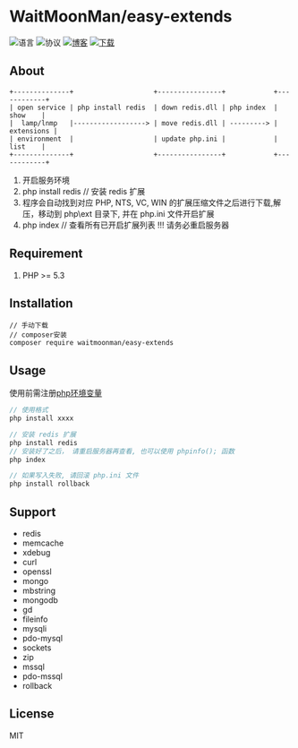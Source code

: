 # WaitMoonMan/easy-extends
![语言](https://img.shields.io/badge/language-php-green.svg)
![协议](https://img.shields.io/badge/license-MIT-008800.svg)
[![博客](https://img.shields.io/badge/blog-@waitmoonman-blue.svg)](https://waitmoonman.github.io/)
[![下载](https://img.shields.io/badge/download-link-0000aa.svg)]()
## About
```
+--------------+                    +----------------+            +------------+
| open service | php install redis  | down redis.dll | php index  |    show    |
|  lamp/lnmp   |------------------> | move redis.dll | ---------> | extensions |
| environment  |                    | update php.ini |            |    list    |
+--------------+                    +----------------+            +------------+
```
1. 开启服务环境
2. php install redis  // 安装 redis 扩展
3. 程序会自动找到对应 PHP, NTS, VC, WIN 的扩展压缩文件之后进行下载,解压，移动到 php\ext 目录下, 并在 php.ini 文件开启扩展
4. php index          // 查看所有已开启扩展列表 !!! 请务必重启服务器

## Requirement
1. PHP >= 5.3

## Installation
```shell
// 手动下载
// composer安装
composer require waitmoonman/easy-extends
```
## Usage
使用前需注册[php环境变量](http://blog.shiguopeng.cn/article/10201.html)
```php
// 使用格式
php install xxxx

// 安装 redis 扩展
php install redis
// 安装好了之后， 请重启服务器再查看, 也可以使用 phpinfo(); 函数
php index

// 如果写入失败, 请回滚 php.ini 文件
php install rollback
```    
## Support
* redis
* memcache
* xdebug
* curl
* openssl
* mongo
* mbstring
* mongodb
* gd
* fileinfo
* mysqli
* pdo-mysql
* sockets
* zip
* mssql
* pdo-mssql
* rollback
## License
MIT